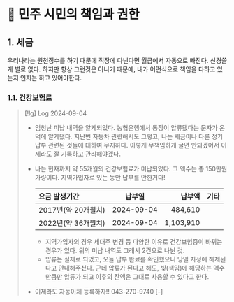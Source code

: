 # 󰏢 민주 시민의 책임과 권한



## 1. 세금

우리나라는 원천징수를 하기 때문에 직장에 다닌다면 월급에서 자동으로 빠진다. 신경쓸게 별로 없다.
하지만 항상 그런것은 아니기 때문에, 내가 어떤식으로 책임을 다하고 있는지 인지는 하고 있어야한다.

### 1.1. 건강보험료

> [!lg] Log 2024-09-04
> - 엄청난 미납 내역을 알게되었다. 농협은행에서 통장이 압류됐다는 문자가 온 덕에 알게됐다.
>   지난번 자동차 관련해서도 그렇고, 나는 세금이나 다른 정기 납부 관련된 것들에 대하여 무지하다.
>   이렇게 무책임하게 굴면 안되겠어서 이제라도 잘 기록하고 관리해야겠다.
>
> - 나는 현재까지 약 55개월의 건강보험료가 미납되었다. 그 액수는 총 150만원 가량이다.
>   지역가입자로 있는 동안 납부를 안한거다!
>
>   | 요금 발생기간 | 납부일 | 납부액 | 기타 |
>   |  :---------- | :---: | ---: | :-- |
>   | 2017년(약 20개월치) | 2024-09-04 |   484,610 |   |
>   | 2022년(약 36개월치) | 2024-09-04 | 1,103,910 |   |
>   - 지역가입자의 경우 세대주 변경 등 다양한 이유로 건강보험증이 바뀌는 경우가 있다. 위의 미납 내역도 그래서 2건으로 나뉜 것.
>   - 압류는 실제로 되었고, 오늘 납부 완료를 확인했으니 당일 자정에 해제된다고 안내해주셨다. 근데 압류가 된다고 해도, 빚(책임)에 해당하는 액수만큼만 압류가 되고 이후의 잔액은 그대로 사용할 수 있다고 한다.
>
> - 이제라도 자동이체 등록하자!! 043-270-9740 [-]





